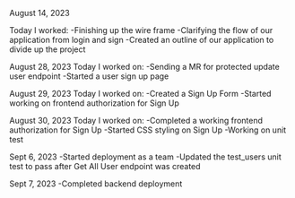 August 14, 2023

Today I worked:
-Finishing up the wire frame
-Clarifying the flow of our application from login and sign
-Created an outline of our application to divide up the project

August 28, 2023
Today I worked on:
-Sending a MR for protected update user endpoint
-Started a user sign up page

August 29, 2023
Today I worked on:
-Created a Sign Up Form
-Started working on frontend authorization for Sign Up

August 30, 2023
Today I worked on:
-Completed a working frontend authorization for Sign Up
-Started CSS styling on Sign Up
-Working on unit test

Sept 6, 2023
-Started deployment as a team
-Updated the test_users unit test to pass after Get All User endpoint was created

Sept 7, 2023
-Completed backend deployment
